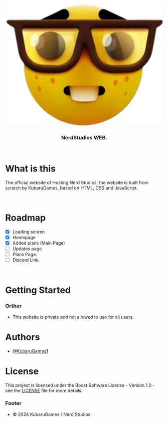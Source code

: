 <div align="center">
  <img alt="NerdStudios Logo" src="logo.png" width="500">

  ### NerdStudios WEB.</div>

&nbsp;

# What is this 
The official website of Hosting Nerd Studios, the website is built from scratch by KubaruGames, based on HTML, CSS and JavaScript.

&nbsp;

# Roadmap
- [x] Loading screen
- [x] Homepage
- [x] Added plans (Main Page)
- [ ] Updates page
- [ ] Plans Page.
- [ ] Discord Link.

&nbsp;

# Getting Started

### Orther
- This website is private and not allowed to use for all users.


# Authors
* [@KubaruGames1](https://github.com/KubaruGames1)

# License
This project is licensed under the Boost Software License - Version 1.0 - see the [LICENSE](LICENSE) file for more details.

### Footer
- © 2024 KubaruGames / Nerd Studios
